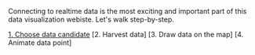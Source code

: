 Connecting to realtime data is the most exciting and important part of this data visualization webiste. Let's walk step-by-step.

[1. Choose data candidate]()
[2. Harvest data]
[3. Draw data on the map]
[4. Animate data point]
